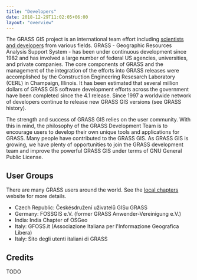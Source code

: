 ```yaml
---
title: "Developers"
date: 2018-12-29T11:02:05+06:00
layout: "overview"
---
```


The GRASS GIS project is an international team effort including [scientists and developers](https://grasswiki.osgeo.org/wiki/Team) from various fields. GRASS - Geographic Resources Analysis Support System - has been under continuous development since 1982 and has involved a large number of federal US agencies, universities, and private companies. The core components of GRASS and the management of the integration of the efforts into GRASS releases were accomplished by the Construction Engineering Resesarch Laboratory (CERL) in Champaign, Illinois. It has been estimated that several million dollars of GRASS GIS software development efforts across the government have been completed since the 4.1 release. Since 1997 a worldwide network of developers continue to release new GRASS GIS versions (see GRASS history).

The strength and success of GRASS GIS relies on the user community. With this in mind, the philosophy of the GRASS Development Team is to encourage users to develop their own unique tools and applications for GRASS. Many people have contributed to the GRASS GIS. As GRASS GIS is growing, we have plenty of opportunities to join the GRASS development team and improve the powerful GRASS GIS under terms of GNU General Public License.

## User Groups

There are many GRASS users around the world. See the [local chapters](https://www.osgeo.org/local-chapters/) website for more details.
- Czech Republic: Českésdružení uživatelů GISu GRASS
- Germany: FOSSGIS e.V. (former GRASS Anwender-Vereinigung e.V.)
- India: India Chapter of OSGeo
- Italy: GFOSS.it (Associazione Italiana per l'Informazione Geografica Libera)
- Italy: Sito degli utenti italiani di GRASS
## Credits

TODO
